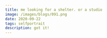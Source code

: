 ```yaml
---
title: me looking for a shelter. or a studio
image: /images/blogs/091.png
date: 2020-09-22
tags: selfportrait
description: got it!
---
```

